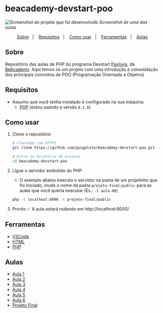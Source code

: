 # beacademy-devstart-poo

![Screenshot do projeto que foi desenvolvido](https://i.imgur.com/5OUynOp.png)
_Screenshot de uma das aulas_

<p align="center">
  <a href="#sobre">Sobre</a>&nbsp;&nbsp;&nbsp;|&nbsp;&nbsp;&nbsp;
  <a href="#requisitos">Requisitos</a>&nbsp;&nbsp;&nbsp;|&nbsp;&nbsp;&nbsp;
  <a href="#como-usar">Como usar</a>&nbsp;&nbsp;&nbsp;|&nbsp;&nbsp;&nbsp;
  <a href="#ferramentas">Ferramentas</a>&nbsp;&nbsp;&nbsp;|&nbsp;&nbsp;&nbsp;
  <a href="#aulas">Aulas</a>
</p>

## Sobre

Repositório das aulas de PHP do programa Devstart [Paylivre](https://www.paylivre.com/), da [BeAcademy](https://www.beacademy.com.br/).
Aqui temos os um projeto com uma introdução e consolidação dos principais conceitos de POO (Programação Orientada a Objetos)

## Requisitos

- Assumo que você tenha instalado e configurado na sua máquina:
  - [PHP](https://www.php.net/) (estou usando a versão `8.1.6`)

## Como usar

1. Clone o repositório

   ```bash
   # Clonando com HTTPS
   git clone https://github.com/gusgalote/beacademy-devstart-poo.git

   # Entre no diretório do projeto
   cd beacademy-devstart-poo
   ```

2. Ligue o servidor embutido do PHP

   - O exemplo abaixo executa o servidor na pasta de um projetinho que foi iniciado, mude o nome da pasta `projeto-final/public` para as aulas que você queria executar (Ex.: `-t aula-06`)

   ```bash
   php -S localhost:8000 -t projeto-final/public
   ```

3. Pronto ✅ A aula estará rodando em http://localhost:8000/

## Ferramentas

- [VSCode](https://code.visualstudio.com/)
- [HTML](https://developer.mozilla.org/pt-BR/docs/Web/HTML)
- [PHP](https://www.php.net/)

## Aulas

- [Aula 1](aula-01)
- [Aula 2](aula-02)
- [Aula 3](aula-03)
- [Aula 4](aula-04)
- [Aula 5](aula-05)
- [Aula 6](aula-06)
- [Projeto Final](projeto-final)
